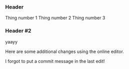 ### Header

Thing number 1
Thing number 2 
Thing number 3

### Header #2

yaayy

Here are some additional changes using the online editor. 

I forgot to put a commit message in the last edit!

